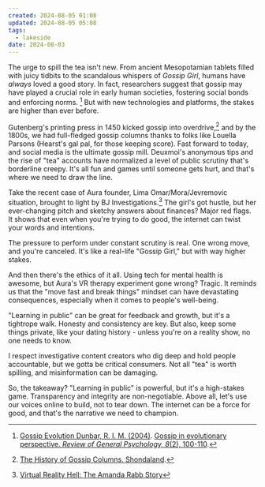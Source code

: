 ```yaml
---
created: 2024-08-05 01:08
updated: 2024-08-05 05:08
tags:
  - lakeside
date: 2024-08-03
---
```

The urge to spill the tea isn't new. From ancient Mesopotamian tablets filled with juicy tidbits to the scandalous whispers of _Gossip Girl_, humans have _always_ loved a good story. In fact, researchers suggest that gossip may have played a crucial role in early human societies, fostering social bonds and enforcing norms. [^1] But with new technologies and platforms, the stakes are higher than ever before.

Gutenberg's printing press in 1450 kicked gossip into overdrive,[^2] and by the 1800s, we had full-fledged gossip columns thanks to folks like Louella Parsons (Hearst's gal pal, for those keeping score). Fast forward to today, and social media is the ultimate gossip mill. Deuxmoi's anonymous tips and the rise of "tea" accounts have normalized a level of public scrutiny that's borderline creepy. It's all fun and games until someone gets hurt, and that's where we need to draw the line. 

Take the recent case of Aura founder, Lima Omar/Mora/Jevremovic situation, brought to light by BJ Investigations.[^3] The girl's got hustle, but her ever-changing pitch and sketchy answers about finances? Major red flags. It shows that even when you're trying to do good, the internet can twist your words and intentions.

The pressure to perform under constant scrutiny is real. One wrong move, and you're canceled. It's like a real-life "Gossip Girl," but with way higher stakes.

And then there's the ethics of it all. Using tech for mental health is awesome, but Aura's VR therapy experiment gone wrong? Tragic. It reminds us that the "move fast and break things" mindset can have devastating consequences, especially when it comes to people's well-being.

"Learning in public" can be great for feedback and growth, but it's a tightrope walk. Honesty and consistency are key. But also, keep some things private, like your dating history - unless you're on a reality show, no one needs to know.

I respect investigative content creators who dig deep and hold people accountable, but we gotta be critical consumers. Not all "tea" is worth spilling, and misinformation can be damaging.

So, the takeaway? "Learning in public" is powerful, but it's a high-stakes game. Transparency and integrity are non-negotiable. Above all, let's use our voices online to build, not to tear down. The internet can be a force for good, and that's the narrative we need to champion.


[^1]: [Gossip Evolution Dunbar, R. I. M. (2004)](https://www.pnas.org/doi/10.1073/pnas.2214160121#:~:text=Significance,center%20of%20bonding%20human%20groups.). [Gossip in evolutionary perspective. _Review of General Psychology, 8_(2), 100-110](https://www.researchgate.net/publication/232476771_Gossip_in_Evolutionary_Perspective).
[^2]: [The History of Gossip Columns. Shondaland](https://www.shondaland.com/inspire/shondaland-bridgerton-behind-the-scenes/a39576200/the-history-of-gossip-columns/).
[^3]: [Virtual Reality Hell: The Amanda Rabb Story](https://www.youtube.com/watch?v=xdfvYfuEUsA&list=PLO9hzkqACQ1yoJ_RPLakmoyil7pb84_Uq)